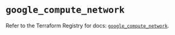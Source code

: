 # `google_compute_network`

Refer to the Terraform Registry for docs: [`google_compute_network`](https://registry.terraform.io/providers/hashicorp/google/6.33.0/docs/resources/compute_network).

